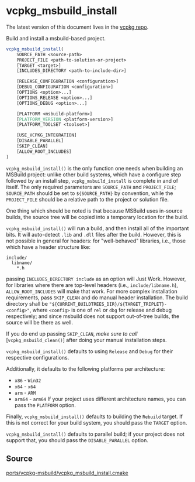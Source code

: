 # vcpkg_msbuild_install

The latest version of this document lives in the [vcpkg repo](https://github.com/Microsoft/vcpkg/blob/master/docs/maintainers/ports/vcpkg-msbuild/vcpkg_msbuild_install.md).

Build and install a msbuild-based project.

```cmake
vcpkg_msbuild_install(
    SOURCE_PATH <source-path>
    PROJECT_FILE <path-to-solution-or-project>
    [TARGET <target>]
    [INCLUDES_DIRECTORY <path-to-include-dir>]

    [RELEASE_CONFIGURATION <configuration>]
    [DEBUG_CONFIGURATION <configuration>]
    [OPTIONS <option>...]
    [OPTIONS_RELEASE <option>...]
    [OPTIONS_DEBUG <option>...]

    [PLATFORM <msbuild-platform>]
    [PLATFORM_VERSION <platform-version>]
    [PLATFORM_TOOLSET <toolset>]

    [USE_VCPKG_INTEGRATION]
    [DISABLE_PARALLEL]
    [SKIP_CLEAN]
    [ALLOW_ROOT_INCLUDES]
)
```

`vcpkg_msbuild_install()` is the only function one needs when
building an MSBuild project: unlike other build systems,
which have a configure step followed by an install step,
`vcpkg_msbuild_install` is complete in and of itself.
The only required parameters are `SOURCE_PATH` and `PROJECT_FILE`;
`SOURCE_PATH` should be set to `${SOURCE_PATH}` by convention,
while the `PROJECT_FILE` should be a relative path to the project or solution file.

One thing which should be noted is that because MSBuild uses in-source builds,
the source tree will be copied into a temporary location for the build.

`vcpkg_msbuild_install()` will run a build, and then install all of the important bits.
It will auto-detect `.lib` and `.dll` files after the build.
However, this is not possible in general for headers:
for "well-behaved" libraries, i.e., those which have a header structure like:

```
include/
  libname/
    *.h
```

passing `INCLUDES_DIRECTORY include` as an option will Just Work.
However, for libraries where there are top-level headers
(i.e., `include/libname.h`), `ALLOW_ROOT_INCLUDES` will make that work.
For more complex installation requirements,
pass `SKIP_CLEAN` and do manual header installation.
The build directory shall be `"${CURRENT_BUILDTREES_DIR}/${TARGET_TRIPLET}-<config>"`,
where `<config>` is one of `rel` or `dbg` for release and debug respectively;
and since msbuild does not support out-of-tree builds, the source will be there as well.

If you do end up passing `SKIP_CLEAN`, _make sure to call_ [`vcpkg_msbuild_clean()`]
after doing your manual installation steps.

`vcpkg_msbuild_install()` defaults to using `Release` and `Debug` for their respective
configurations.

Additionally, it defaults to the following platforms per architecture:
- `x86` - `Win32`
- `x64` - `x64`
- `arm` - `ARM`
- `arm64` - `arm64`
If your project uses different architecture names, you can pass the `PLATFORM` option.

Finally, `vcpkg_msbuild_install()` defaults to building the `Rebuild` target.
If this is not correct for your build system, you should pass the `TARGET` option.

`vcpkg_msbuild_install()` defaults to parallel build;
if your project does not support that,
you should pass the `DISABLE_PARALLEL` option.

[`vcpkg_msbuild_clean`()]: vcpkg_msbuild_clean.md

## Source
[ports/vcpkg-msbuild/vcpkg\_msbuild\_install.cmake](https://github.com/Microsoft/vcpkg/blob/master/ports/vcpkg-msbuild/vcpkg_msbuild_install.cmake)
